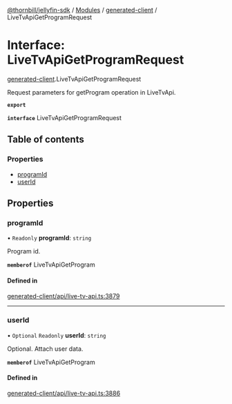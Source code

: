 [@thornbill/jellyfin-sdk](../README.md) / [Modules](../modules.md) / [generated-client](../modules/generated_client.md) / LiveTvApiGetProgramRequest

# Interface: LiveTvApiGetProgramRequest

[generated-client](../modules/generated_client.md).LiveTvApiGetProgramRequest

Request parameters for getProgram operation in LiveTvApi.

**`export`**

**`interface`** LiveTvApiGetProgramRequest

## Table of contents

### Properties

- [programId](generated_client.LiveTvApiGetProgramRequest.md#programid)
- [userId](generated_client.LiveTvApiGetProgramRequest.md#userid)

## Properties

### programId

• `Readonly` **programId**: `string`

Program id.

**`memberof`** LiveTvApiGetProgram

#### Defined in

[generated-client/api/live-tv-api.ts:3879](https://github.com/thornbill/jellyfin-sdk-typescript/blob/c65c42e/src/generated-client/api/live-tv-api.ts#L3879)

___

### userId

• `Optional` `Readonly` **userId**: `string`

Optional. Attach user data.

**`memberof`** LiveTvApiGetProgram

#### Defined in

[generated-client/api/live-tv-api.ts:3886](https://github.com/thornbill/jellyfin-sdk-typescript/blob/c65c42e/src/generated-client/api/live-tv-api.ts#L3886)
